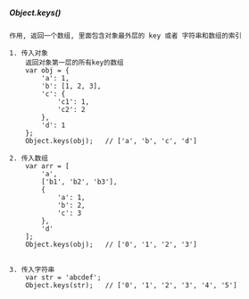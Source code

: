 ##### Object.keys() 
    作用, 返回一个数组, 里面包含对象最外层的 key 或者 字符串和数组的索引
    
    1. 传入对象
        返回对象第一层的所有key的数组
        var obj = {
            'a': 1,
            'b': [1, 2, 3],
            'c': {
                'c1': 1,
                'c2': 2
            },
            'd': 1
        };
        Object.keys(obj);   // ['a', 'b', 'c', 'd']
        
    2. 传入数组
        var arr = [
            'a', 
            ['b1', 'b2', 'b3'], 
            {
                'a': 1,
                'b': 2,
                'c': 3
            }, 
            'd'
        ];
        Object.keys(obj);   // ['0', '1', '2', '3'] 
    
    
    3. 传入字符串
        var str = 'abcdef';
        Object.keys(str);   // ['0', '1', '2', '3', '4', '5']